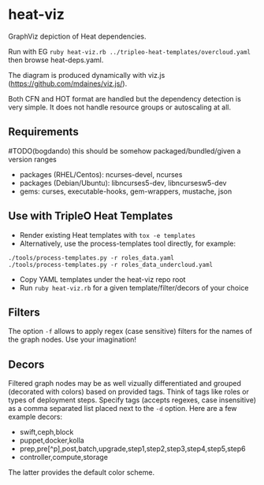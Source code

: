 heat-viz
========

GraphViz depiction of Heat dependencies.

Run with EG `ruby heat-viz.rb ../tripleo-heat-templates/overcloud.yaml` then
browse heat-deps.yaml.

The diagram is produced dynamically with viz.js (https://github.com/mdaines/viz.js/).

Both CFN and HOT format are handled but the dependency detection is very simple.
It does not handle resource groups or autoscaling at all.

Requirements
------------

#TODO(bogdando) this should be somehow packaged/bundled/given a version ranges
* packages (RHEL/Centos): ncurses-devel, ncurses
* packages (Debian/Ubuntu): libncurses5-dev, libncursesw5-dev
* gems: curses, executable-hooks, gem-wrappers, mustache, json

Use with TripleO Heat Templates
-------------------------------

* Render existing Heat templates with ``tox -e templates``
* Alternatively, use the process-templates tool directly, for example:
```
./tools/process-templates.py -r roles_data.yaml
./tools/process-templates.py -r roles_data_undercloud.yaml
```
* Copy YAML templates under the heat-viz repo root
* Run ``ruby heat-viz.rb`` for a given template/filter/decors of your choice

Filters
-------

The option `-f` allows to apply regex (case sensitive) filters for the names of
the graph nodes. Use your imagination!

Decors
------

Filtered graph nodes may be as well vizually differentiated and grouped
(decorated with colors) based on provided tags. Think of tags like roles or
types of deployment steps. Specify tags (accepts regexes, case insensitive) as
a comma separated list placed next to the `-d` option. Here are a few example
decors:

* swift,ceph,block
* puppet,docker,kolla
* prep,pre[^p],post,batch,upgrade,step1,step2,step3,step4,step5,step6
* controller,compute,storage

The latter provides the default color scheme.
